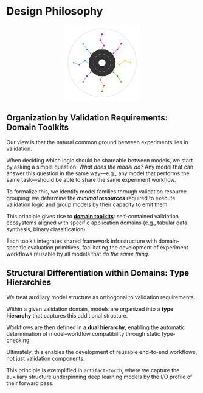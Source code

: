 # Design Philosophy

<p align="center">
  <img src="../assets/artifact_ml_logo.svg" width="200" alt="Artifact-ML Logo">
</p>

## Organization by Validation Requirements: Domain Toolkits

Our view is that the natural common ground between experiments lies in validation.

When deciding which logic should be shareable between models, we start by asking a simple question: *What does the model do?* Any model that can answer this question in the same way—e.g., any model that performs the same task—should be able to share the same experiment workflow.

To formalize this, we identify model families through validation resource grouping: we determine the ***minimal resources*** required to execute validation logic and group models by their capacity to emit them. 

This principle gives rise to [**domain toolkits**](domain_toolkits.md): self-contained validation ecosystems aligned with specific application domains (e.g., tabular data synthesis, binary classification).

Each toolkit integrates shared framework infrastructure with domain-specific evaluation primitives, facilitating the development of experiment workflows reusable by all models that *do the same thing*.

## Structural Differentiation within Domains: Type Hierarchies

We treat auxiliary model structure as orthogonal to validation requirements.  

Within a given validation domain, models are organized into a **type hierarchy** that captures this additional structure.

Workflows are then defined in a **dual hierarchy**, enabling the automatic determination of model–workflow compatibility through static type-checking.

Ultimately, this enables the development of reusable end-to-end  workflows, not just validation components.

This principle is exemplified in `artifact-torch`, where we capture the auxiliary structure underpinning deep learning models by the I/O profile of their forward pass.